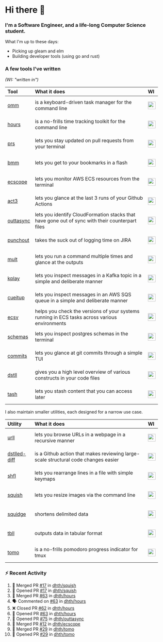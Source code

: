 Hi there 👋
===

### I'm a Software Engineer, and a life-long Computer Science student.

What I'm up to these days:

- Picking up gleam and elm
- Building developer tools (using go and rust)

### A few tools I've written

*(WI: "written in")*

| Tool                                           | What it does                                                                                    | WI                                                                                                                                                                           |
|:-----------------------------------------------|:------------------------------------------------------------------------------------------------|:-----------------------------------------------------------------------------------------------------------------------------------------------------------------------------|
| [omm](https://github.com/dhth/omm)             | is a keyboard-driven task manager for the command line                                          | <p align="center"><a href="https://github.com/dhth?tab=repositories&language=go"><img height=25px src="https://go-skill-icons.vercel.app/api/icons?i=go"/></a></p>           |
| [hours](https://github.com/dhth/hours)         | is a no-frills time tracking toolkit for the command line                                       | <p align="center"><a href="https://github.com/dhth?tab=repositories&language=go"><img height=25px src="https://go-skill-icons.vercel.app/api/icons?i=go"/></a></p>           |
| [prs](https://github.com/dhth/prs)             | lets you stay updated on pull requests from your terminal                                       | <p align="center"><a href="https://github.com/dhth?tab=repositories&language=go"><img height=25px src="https://go-skill-icons.vercel.app/api/icons?i=go"/></a></p>           |
| [bmm](https://github.com/dhth/bmm)             | lets you get to your bookmarks in a flash                                                       | <p align="center"><a href="https://github.com/dhth?tab=repositories&language=rust"><img height=25px src="https://go-skill-icons.vercel.app/api/icons?i=rust"/></a></p>       |
| [ecscope](https://github.com/dhth/ecscope)     | lets you monitor AWS ECS resources from the terminal                                            | <p align="center"><a href="https://github.com/dhth?tab=repositories&language=rust"><img height=25px src="https://go-skill-icons.vercel.app/api/icons?i=rust,gleam"/></a></p> |
| [act3](https://github.com/dhth/act3)           | lets you glance at the last 3 runs of your Github Actions                                       | <p align="center"><a href="https://github.com/dhth?tab=repositories&language=go"><img height=25px src="https://go-skill-icons.vercel.app/api/icons?i=go"/></a></p>           |
| [outtasync](https://github.com/dhth/outtasync) | lets you identify CloudFormation stacks that have gone out of sync with their counterpart files | <p align="center"><a href="https://github.com/dhth?tab=repositories&language=go"><img height=25px src="https://go-skill-icons.vercel.app/api/icons?i=go"/></a></p>           |
| [punchout](https://github.com/dhth/punchout)   | takes the suck out of logging time on JIRA                                                      | <p align="center"><a href="https://github.com/dhth?tab=repositories&language=go"><img height=25px src="https://go-skill-icons.vercel.app/api/icons?i=go"/></a></p>           |
| [mult](https://github.com/dhth/mult)           | lets you run a command multiple times and glance at the outputs                                 | <p align="center"><a href="https://github.com/dhth?tab=repositories&language=go"><img height=25px src="https://go-skill-icons.vercel.app/api/icons?i=go"/></a></p>           |
| [kplay](https://github.com/dhth/kplay)         | lets you inspect messages in a Kafka topic in a simple and deliberate manner                    | <p align="center"><a href="https://github.com/dhth?tab=repositories&language=go"><img height=25px src="https://go-skill-icons.vercel.app/api/icons?i=go"/></a></p>           |
| [cueitup](https://github.com/dhth/cueitup)     | lets you inspect messages in an AWS SQS queue in a simple and deliberate manner                 | <p align="center"><a href="https://github.com/dhth?tab=repositories&language=go"><img height=25px src="https://go-skill-icons.vercel.app/api/icons?i=go"/></a></p>           |
| [ecsv](https://github.com/dhth/ecsv)           | helps you check the versions of your systems running in ECS tasks across various environments   | <p align="center"><a href="https://github.com/dhth?tab=repositories&language=go"><img height=25px src="https://go-skill-icons.vercel.app/api/icons?i=go"/></a></p>           |
| [schemas](https://github.com/dhth/schemas)     | lets you inspect postgres schemas in the terminal                                               | <p align="center"><a href="https://github.com/dhth?tab=repositories&language=go"><img height=25px src="https://go-skill-icons.vercel.app/api/icons?i=go"/></a></p>           |
| [commits](https://github.com/dhth/commits)     | lets you glance at git commits through a simple TUI                                             | <p align="center"><a href="https://github.com/dhth?tab=repositories&language=go"><img height=25px src="https://go-skill-icons.vercel.app/api/icons?i=go"/></a></p>           |
| [dstll](https://github.com/dhth/dstll)         | gives you a high level overview of various constructs in your code files                        | <p align="center"><a href="https://github.com/dhth?tab=repositories&language=go"><img height=25px src="https://go-skill-icons.vercel.app/api/icons?i=go"/></a></p>           |
| [tash](https://github.com/dhth/tash)           | lets you stash content that you can access later                                                | <p align="center"><a href="https://github.com/dhth?tab=repositories&language=rust"><img height=25px src="https://go-skill-icons.vercel.app/api/icons?i=rust"/></a></p>       |

I also maintain smaller utilities, each designed for a narrow use case.

| Utility                                                     | What it does                                                                       | WI                                                                                                                                                                      |
|:------------------------------------------------------------|:-----------------------------------------------------------------------------------|:------------------------------------------------------------------------------------------------------------------------------------------------------------------------|
| [urll](https://github.com/dhth/urll)                        | lets you browse URLs in a webpage in a recursive manner                            | <p align="center"><a href="https://github.com/dhth?tab=repositories&language=rust"><img height=25px src="https://go-skill-icons.vercel.app/api/icons?i=rust"/></a></p>  |
| [dstlled-diff](https://github.com/dhth/dstlled-diff-action) | is a Github action that makes reviewing large-scale structural code changes easier | <p align="center"><a href="https://github.com/dhth?tab=repositories&language=shell"><img height=25px src="https://go-skill-icons.vercel.app/api/icons?i=bash"/></a></p> |
| [shfl](https://github.com/dhth/shfl)                        | lets you rearrange lines in a file with simple keymaps                             | <p align="center"><a href="https://github.com/dhth?tab=repositories&language=rust"><img height=25px src="https://go-skill-icons.vercel.app/api/icons?i=rust"/></a></p>  |
| [squish](https://github.com/dhth/squish)                    | lets you resize images via the command line                                        | <p align="center"><a href="https://github.com/dhth?tab=repositories&language=rust"><img height=25px src="https://go-skill-icons.vercel.app/api/icons?i=rust"/></a></p>  |
| [squidge](https://github.com/dhth/squidge)                  | shortens delimited data                                                            | <p align="center"><a href="https://github.com/dhth?tab=repositories&language=rust"><img height=25px src="https://go-skill-icons.vercel.app/api/icons?i=rust"/></a></p>  |
| [tbll](https://github.com/dhth/tbll)                        | outputs data in tabular format                                                     | <p align="center"><a href="https://github.com/dhth?tab=repositories&language=rust"><img height=25px src="https://go-skill-icons.vercel.app/api/icons?i=rust"/></a></p>  |
| [tomo](https://github.com/dhth/tomo)                        | is a no-frills pomodoro progress indicator for tmux                                | <p align="center"><a href="https://github.com/dhth?tab=repositories&language=rust"><img height=25px src="https://go-skill-icons.vercel.app/api/icons?i=rust"/></a></p>  |

### :zap: Recent Activity

<!--START_SECTION:activity-->
1. 🎉 Merged PR [#17](https://github.com/dhth/squish/pull/17) in [dhth/squish](https://github.com/dhth/squish)
2. 💪 Opened PR [#17](https://github.com/dhth/squish/pull/17) in [dhth/squish](https://github.com/dhth/squish)
3. 🎉 Merged PR [#63](https://github.com/dhth/hours/pull/63) in [dhth/hours](https://github.com/dhth/hours)
4. 🗣 Commented on [#63](https://github.com/dhth/hours/pull/63#issuecomment-2780749454) in [dhth/hours](https://github.com/dhth/hours)
5. ❌ Closed PR [#62](https://github.com/dhth/hours/pull/62) in [dhth/hours](https://github.com/dhth/hours)
6. 💪 Opened PR [#63](https://github.com/dhth/hours/pull/63) in [dhth/hours](https://github.com/dhth/hours)
7. 💪 Opened PR [#75](https://github.com/dhth/outtasync/pull/75) in [dhth/outtasync](https://github.com/dhth/outtasync)
8. 🎉 Merged PR [#12](https://github.com/dhth/ecscope/pull/12) in [dhth/ecscope](https://github.com/dhth/ecscope)
9. 🎉 Merged PR [#29](https://github.com/dhth/tomo/pull/29) in [dhth/tomo](https://github.com/dhth/tomo)
10. 💪 Opened PR [#29](https://github.com/dhth/tomo/pull/29) in [dhth/tomo](https://github.com/dhth/tomo)
<!--END_SECTION:activity-->

